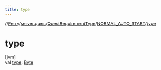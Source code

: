```yaml
---
title: type
---
```

//[Perry](../../../../index.html)/[server.quest](../../index.html)/[QuestRequirementType](../index.html)/[NORMAL_AUTO_START](index.html)/[type](type.html)



# type



[jvm]\
val [type](type.html): [Byte](https://kotlinlang.org/api/latest/jvm/stdlib/kotlin/-byte/index.html)




